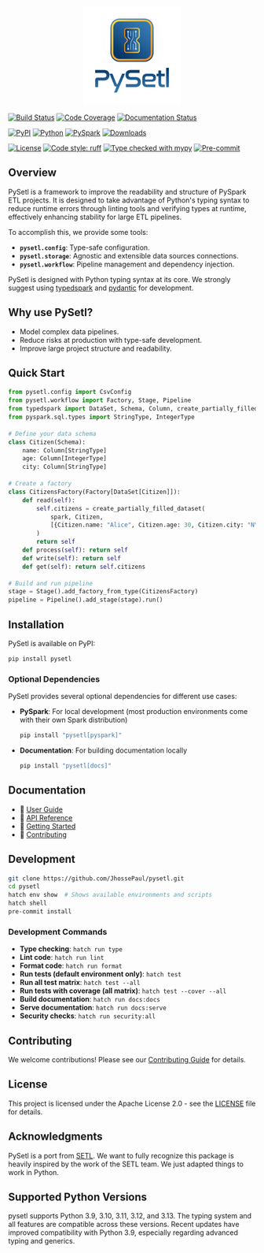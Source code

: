 <p align="center">
  <img src="https://raw.githubusercontent.com/JhossePaul/pysetl/main/docs/assets/images/logo_name.png" alt="PySetl" width="200" />
</p>

[![Build Status](https://github.com/JhossePaul/pysetl/actions/workflows/build.yml/badge.svg)](https://github.com/JhossePaul/pysetl/actions/workflows/build.yml) [![Code Coverage](https://codecov.io/gh/JhossePaul/pysetl/branch/main/graph/badge.svg)](https://codecov.io/gh/JhossePaul/pysetl) [![Documentation Status](https://readthedocs.org/projects/pysetl/badge/?version=latest)](https://pysetl.readthedocs.io/en/latest/?badge=latest)

[![PyPI](https://img.shields.io/pypi/v/pysetl)](https://pypi.org/project/pysetl) [![Python](https://img.shields.io/badge/python-3.9+-blue.svg)](https://www.python.org/downloads/) [![PySpark](https://img.shields.io/badge/PySpark-3.4%2B-orange.svg?logo=apache-spark&logoColor=white)](https://spark.apache.org/docs/latest/) [![Downloads](https://img.shields.io/pypi/dm/pysetl.svg?color=blue&label=Installs&logo=pypi&logoColor=gold)](https://pypi.org/project/pysetl)

[![License](https://img.shields.io/badge/license-Apache%202.0-green.svg)](https://github.com/JhossePaul/pysetl/blob/main/LICENSE) [![Code style: ruff](https://img.shields.io/badge/code%20style-ruff-000000.svg)](https://github.com/astral-sh/ruff) [![Type checked with mypy](https://img.shields.io/badge/mypy-checked-blue.svg)](http://mypy-lang.org/) [![Pre-commit](https://img.shields.io/badge/pre--commit-enabled-brightgreen?logo=pre-commit&logoColor=white)](https://github.com/pre-commit/pre-commit)

## Overview

PySetl is a framework to improve the readability and structure of PySpark ETL
projects. It is designed to take advantage of Python's typing syntax to reduce
runtime errors through linting tools and verifying types at runtime, effectively
enhancing stability for large ETL pipelines.

To accomplish this, we provide some tools:

- **`pysetl.config`**: Type-safe configuration.
- **`pysetl.storage`**: Agnostic and extensible data sources connections.
- **`pysetl.workflow`**: Pipeline management and dependency injection.

PySetl is designed with Python typing syntax at its core. We strongly suggest
using [typedspark](https://typedspark.readthedocs.io/en/latest/) and
[pydantic](https://docs.pydantic.dev/latest/) for development.

## Why use PySetl?

- Model complex data pipelines.
- Reduce risks at production with type-safe development.
- Improve large project structure and readability.

## Quick Start

```python
from pysetl.config import CsvConfig
from pysetl.workflow import Factory, Stage, Pipeline
from typedspark import DataSet, Schema, Column, create_partially_filled_dataset
from pyspark.sql.types import StringType, IntegerType

# Define your data schema
class Citizen(Schema):
    name: Column[StringType]
    age: Column[IntegerType]
    city: Column[StringType]

# Create a factory
class CitizensFactory(Factory[DataSet[Citizen]]):
    def read(self):
        self.citizens = create_partially_filled_dataset(
            spark, Citizen,
            [{Citizen.name: "Alice", Citizen.age: 30, Citizen.city: "NYC"}]
        )
        return self
    def process(self): return self
    def write(self): return self
    def get(self): return self.citizens

# Build and run pipeline
stage = Stage().add_factory_from_type(CitizensFactory)
pipeline = Pipeline().add_stage(stage).run()
```

## Installation

PySetl is available on PyPI:

```bash
pip install pysetl
```

### Optional Dependencies

PySetl provides several optional dependencies for different use cases:

- **PySpark**: For local development (most production environments come with
their own Spark distribution)

  ```bash
  pip install "pysetl[pyspark]"
  ```

- **Documentation**: For building documentation locally
  ```bash
  pip install "pysetl[docs]"
  ```

## Documentation

- 📖 [User Guide](https://pysetl.readthedocs.io/en/latest/user-guide/)
- 🔧 [API Reference](https://pysetl.readthedocs.io/en/latest/api/)
- 🚀 [Getting Started](https://pysetl.readthedocs.io/en/latest/home/quickstart/)
- 🤝 [Contributing](https://pysetl.readthedocs.io/en/latest/development/)

## Development

```bash
git clone https://github.com/JhossePaul/pysetl.git
cd pysetl
hatch env show  # Shows available environments and scripts
hatch shell
pre-commit install
```

### Development Commands

- **Type checking**: `hatch run type`
- **Lint code**: `hatch run lint`
- **Format code**: `hatch run format`
- **Run tests (default environment only)**: `hatch test`
- **Run all test matrix**: `hatch test --all`
- **Run tests with coverage (all matrix)**: `hatch test --cover --all`
- **Build documentation**: `hatch run docs:docs`
- **Serve documentation**: `hatch run docs:serve`
- **Security checks**: `hatch run security:all`

## Contributing

We welcome contributions! Please see our
[Contributing Guide](https://pysetl.readthedocs.io/en/latest/contributing/)
for details.

## License

This project is licensed under the Apache License 2.0 - see the
[LICENSE](https://github.com/JhossePaul/pysetl/blob/main/LICENSE) file for
details.

## Acknowledgments

PySetl is a port from [SETL](https://setl-framework.github.io/setl/). We want to
fully recognize this package is heavily inspired by the work of the SETL team.
We just adapted things to work in Python.

## Supported Python Versions

pysetl supports Python 3.9, 3.10, 3.11, 3.12, and 3.13. The typing system and all
features are compatible across these versions. Recent updates have improved
compatibility with Python 3.9, especially regarding advanced typing and
generics.
